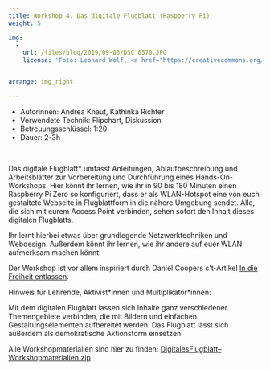 ```yaml
---
title: Workshop 4. Das digitale Flugblatt (Raspberry Pi)
weight: 5

img:
  -
    url: /files/blog/2019/09-03/DSC_0570.JPG
    license: 'Foto: Leonard Wolf, <a href="https://creativecommons.org/licenses/by/4.0/">CC BY 4.0</a> Turing-Bus'


arrange: img_right

---
```


* Autorinnen: Andrea Knaut, Kathinka Richter
* Verwendete Technik: Flipchart, Diskussion
* Betreuungsschlüssel: 1:20
* Dauer: 2-3h<br>
<br>

Das digitale Flugblatt* umfasst Anleitungen, Ablaufbeschreibung und Arbeitsblätter zur Vorbereitung und Durchführung eines Hands-On-Workshops. Hier könnt ihr lernen, wie ihr in 90 bis 180 Minuten einen Raspberry Pi Zero so konfiguriert, dass er als WLAN-Hotspot eine von euch gestaltete Webseite in Flugblattform in die nähere Umgebung sendet. Alle, die sich mit eurem Access Point verbinden, sehen sofort den Inhalt dieses digitalen Flugblatts. 

Ihr lernt hierbei etwas über grundlegende Netzwerktechniken und Webdesign. Außerdem könnt ihr lernen, wie ihr andere auf euer WLAN aufmerksam machen könnt.

Der Workshop ist vor allem inspiriert durch Daniel Coopers c't-Artikel [In die Freiheit entlassen](https://www.heise.de/select/ct/2017/22/1508780300482172).

Hinweis für Lehrende, Aktivist\*innen und Multiplikator\*innen:

Mit dem digitalen Flugblatt lassen sich Inhalte ganz verschiedener Themengebiete verbinden, die mit Bildern und einfachen Gestaltungselementen aufbereitet werden. Das Flugblatt lässt sich außerdem als demokratische Aktionsform einsetzen.

Alle Workshopmaterialien sind hier zu finden: [DigitalesFlugblatt–Workshopmaterialien.zip](/files/documents/DigitalesFlugblatt–Workshopmaterialien.zip)
